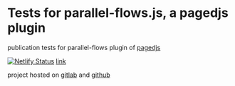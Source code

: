 # Tests for parallel-flows.js, a pagedjs plugin

publication tests for parallel-flows plugin of [pagedjs](https://github.com/pagedjs/pagedjs/)

[![Netlify Status](https://api.netlify.com/api/v1/badges/61d4bb55-baea-4ff6-a6da-d3e47d1346c7/deploy-status)](https://app.netlify.com/projects/parallel-flows-pub/deploys)
[link](https://parallel-flows-pub.netlify.app/)

project hosted on [gitlab](https://gitlab.com/esad-gv1/epe/pagedjs_multiflows) and [github](https://github.com/rbottura/pagedjs_collab)
